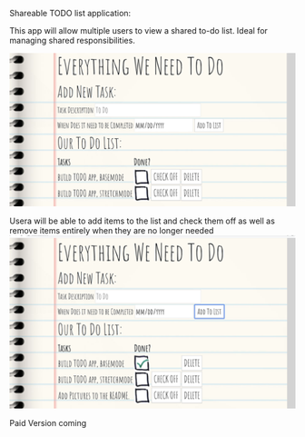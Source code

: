 Shareable TODO list application:

This app will allow multiple users to view a shared to-do list. Ideal for managing shared responsibilities.

![Image 1](server/public/images/TODO1.png)

Usera will be able to add items to the list and check them off as well as remove items entirely when they are no longer needed
![Image 2](server/public/images/TODO2.png)

Paid Version coming
